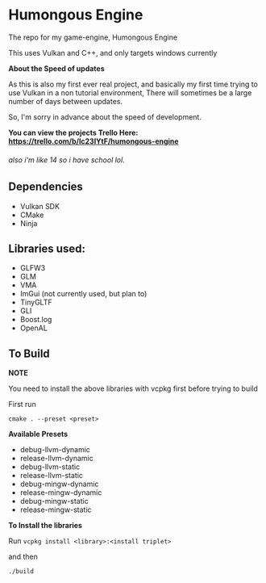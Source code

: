 # **Humongous Engine**

The repo for my game-engine, Humongous Engine

This uses Vulkan and C++, and only targets windows currently

**About the Speed of updates**

As this is also my first ever real project, and basically my first time trying to
use Vulkan in a non tutorial environment, There will sometimes be a large number of days between updates.

So, I'm sorry in advance about the speed of development.

**You can view the projects Trello Here: https://trello.com/b/lc23IYtF/humongous-engine**

###### also i'm like 14 so i have school lol.

## Dependencies
* Vulkan SDK
* CMake
* Ninja


## Libraries used:
* GLFW3
* GLM
* VMA
* ImGui (not currently used, but plan to)
* TinyGLTF 
* GLI 
* Boost.log
* OpenAL


## To Build

**NOTE**

You need to install the above libraries with vcpkg first before trying to build

First run
``` shell
cmake . --preset <preset>
```

**Available Presets**
* debug-llvm-dynamic
* release-llvm-dynamic
* debug-llvm-static
* release-llvm-static
* debug-mingw-dynamic
* release-mingw-dynamic
* debug-mingw-static
* release-mingw-static

**To Install the libraries**

Run `vcpkg install <library>:<install triplet>`

and then
``` shell
./build
```

